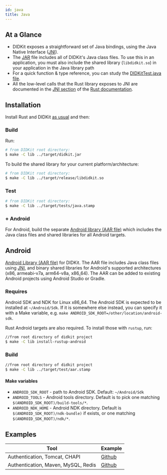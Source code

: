 ```yaml
---
id: java
title: Java
---
```


[path-packages]: https://dart.dev/tools/pub/dependencies#path-packages
[packages-plugins]: https://flutter.dev/developing-packages/
[JAR]: https://en.wikipedia.org/wiki/JAR_(file_format)
[JNI]: https://en.wikipedia.org/wiki/Java_Native_Interface


## At a Glance

- DIDKit exposes a straightforward set of Java bindings, using the Java Native Interface ([JNI][]).  
- The [JAR][] file includes all of DIDKit's Java class files. To use this in an
  application, you must also include the shared library (`libdidkit.so`) in your
  application in the Java library path
- For a quick function & type reference, you can study the [DIDKitTest.java
  file](https://github.com/spruceid/didkit/lib/java/test/com/spruceid/DIDKitTest.java). 
- All the low-level calls that the Rust library exposes to JNI are documented in the
  [JNI section](https://rust.didkit.dev/didkit/jni/index.html) of the [Rust
  documentation](https://rust.didkit.dev/didkit). 


## Installation

Install Rust and DIDKit [as usual](/docs/didkit/install/#manual) and then: 

### Build

Run:
```sh
# from DIDKit root directory:
$ make -C lib ../target/didkit.jar
```

To build the shared library for your current platform/architecture:
```sh
# from DIDKit root directory:
$ make -C lib ../target/release/libdidkit.so
```

### Test

```sh
# from DIDKit root directory:
$ make -C lib ../target/tests/java.stamp
```

### + Android

For Android, build the separate [Android library (AAR file)](#android) which includes the Java class files and shared libraries for all Android targets.

## Android

[Android Library (AAR file)][AAR] for DIDKit. The AAR file includes Java class files using [JNI][], and binary shared libraries for Android's supported architectures (x86, armeabi-v7a, arm64-v8a, x86\_64). The AAR can be added to existing Android projects using Android Studio or Gradle.

### Requires

Android SDK and NDK for Linux x86\_64. The Android SDK is expected to be installed at `~/Android/Sdk`. If it is somewhere else instead, you can specify it with a Make variable, e.g. `make ANDROID_SDK_ROOT=/other/location/android-sdk`. 

Rust Android targets are also required. To install those with `rustup`, run:
```sh
//from root directory of didkit project
$ make -C lib install-rustup-android
```

### Build

```sh
//from root directory of didkit project
$ make -C lib ../target/test/aar.stamp
```

#### Make variables

- `ANDROID_SDK_ROOT` - path to Android SDK. Default: `~/Android/Sdk`
- `ANDROID_TOOLS` - Android tools directory. Default is to pick one matching `$(ANDROID_SDK_ROOT)/build-tools/*`.
- `ANDROID_NDK_HOME` - Android NDK directory. Default is `$(ANDROID_SDK_ROOT)/ndk-bundle)` if exists, or one matching `$(ANDROID_SDK_ROOT)/ndk/*`.

[AAR]: https://developer.android.com/studio/projects/android-library.html#aar-contents
[JNI]: https://en.wikipedia.org/wiki/Java_Native_Interface

## Examples

|Tool|Example|
|---|---|
|Authentication, Tomcat, CHAPI|[Github](https://github.com/spruceid/didkit/examples/java-jsp/readme.md)|
|Authentication, Maven, MySQL, Redis|[Github](https://github.com/spruceid/didkit/examples/java-springboot/readme.md)|